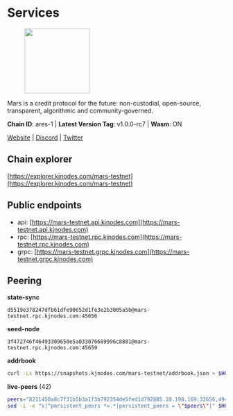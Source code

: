 # Services

<figure><img src="https://raw.githubusercontent.com/kj89/testnet_manuals/main/pingpub/logos/mars.png" width="150" alt=""><figcaption></figcaption></figure>

Mars is a credit protocol for the future: non-custodial,  open-source, transparent, algorithmic and community-governed.

**Chain ID**: ares-1 | **Latest Version Tag**: v1.0.0-rc7 | **Wasm**: ON

[Website](https://marsprotocol.io) | [Discord](https://discord.gg/marsprotocol) | [Twitter](https://twitter.com/mars_protocol)




## Chain explorer
[https://explorer.kjnodes.com/mars-testnet](https://explorer.kjnodes.com/mars-testnet)

## Public endpoints

* api: [https://mars-testnet.api.kjnodes.com](https://mars-testnet.api.kjnodes.com)
* rpc: [https://mars-testnet.rpc.kjnodes.com](https://mars-testnet.rpc.kjnodes.com)
* grpc: [https://mars-testnet.grpc.kjnodes.com](https://mars-testnet.grpc.kjnodes.com)

## Peering

**state-sync**

```text
d5519e378247dfb61dfe90652d1fe3e2b3005a5b@mars-testnet.rpc.kjnodes.com:45656
```

**seed-node**

```text
3f472746f46493309650e5a033076689996c8881@mars-testnet.rpc.kjnodes.com:45659
```

**addrbook**
```bash
curl -Ls https://snapshots.kjnodes.com/mars-testnet/addrbook.json > $HOME/.mars/config/addrbook.json
```

**live-peers** (42)
```bash
peers="8211450a8c7f31b5b3a1f3b792354de5fed1d792@85.10.198.169:33656,494d48e174faf5e8c4d8571ab7e8405428580351@65.108.199.62:33656,d5519e378247dfb61dfe90652d1fe3e2b3005a5b@65.109.68.190:45656,d387afb4fb00f6c16e6adaee596cf2f75b328146@136.243.88.91:7240,5c2a752c9b1952dbed075c56c600c3a79b58c395@178.211.139.77:27056,7342199e80976b052d8506cc5a56d1f9a1cbb486@65.21.89.54:26653,3a0ce20f65ea3c6ad18938fa4d85f1c34b25ef1e@94.130.132.227:2120,714dfd0efb57197bbcf96b1f8ce9c2cdafd84b72@185.245.183.172:39656,e5577ecbf793ce92ce5993c4841a340a4c9db64b@65.108.204.119:46656,14ba3b19424301a6bb58c27663a0323a81866d5d@134.122.82.186:26656,8f50c04195cc82d0da34e33cfeb0daa694b14479@65.108.105.48:18556,465b47a9e3e26b385303791bc3c992f42b77393d@65.109.171.155:26656,4b66ccb20f36e46b980b54f7cd96ee8c4b603a90@65.108.72.233:12656,7f21cf9379733e20978b2580892a30cb79a77acf@209.126.9.202:20656,fe8d614aa5899a97c11d0601ef50c3e7ce17d57b@65.108.233.109:18556,b9c1fb604f314a0b7340bdf2c44fa85ad67ed2ad@38.242.241.61:20656,e8f573d581516235258229f4a86de34f98c0e1ad@173.212.223.170:28656,aa4a969c9eb0ca62e4168877dc0e403c1364eb92@88.198.52.89:33656,14ff7bc373e6ffc6978afa3c83c811638a8553a6@85.239.243.210:26656,1b4c9d74ca45ff542e8213446e9b384b311d0bea@65.108.200.248:55556,18632bb94974e2038bd8a9345b05b3b45ae319eb@62.171.157.1:46656,045143069de9f5e3e472148c08e3650c109ec52c@18.119.113.123:26656,50c30cc77743dd2adc133f27a8896af015bf5c6d@91.107.242.217:26656,77c8fe95cc4a1b977e03bda41f47a4fa3e867895@185.202.236.112:20656,1fabbd6ebca5b58715e8225af1560ca2e8172d47@80.254.8.54:26656,0d0aff593a7672e6b1b3a6898cecfed7624d7a82@141.94.73.93:60556,7f7224da28d362569664faa0430d980982d232a5@144.126.128.215:20656,9683a018c2e6815b4f4f607d232d721329ae0a46@176.126.87.86:20656,869a21095b5cc387c6073785c76fba356a861710@95.217.232.137:26656,ed98dcc0088888d0eb3fbccc207ace26626b92dd@89.117.59.229:26656,f28e4984599feefc0490014713cee04c741c711c@65.108.134.215:35656,9feb8bf7075da9c767fc7e5ecccc32fd719a6a7a@194.163.159.163:20656,931d82351a5b96a1e9838008636b98c6e6b530bc@65.108.225.158:18556,0ac2700e7cb168727e28f77332f810fa9477b92a@108.61.201.223:20656,6c819d984fdc03edc705ab72317f073766a86eae@65.108.78.116:33656,14c5c85de4994e116fb5a3454db388e8e661c292@149.102.155.48:26656,1f19076a29f6f1a01c7ec2d82f66ff7eeb86c875@185.177.116.151:20656,2f626cb709818afae893a8238946cd176748c622@170.64.188.161:20656,a841d3e526089172867a73b709fd14e1d9fb87bd@65.108.231.124:22656,3b2c8bc6a1dba482f6d85e19f78355a9f64950e2@65.109.88.254:32656,c5a39b97f56d73185ceb904899c65ad8d1390364@199.175.98.135:26656,0a589d1ce953bb7acaaf5aa9002dfac36fc42649@199.175.98.136:26656"
sed -i -e "s|^persistent_peers *=.*|persistent_peers = \"$peers\"|" $HOME/.mars/config/config.toml
```
